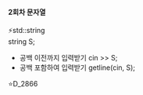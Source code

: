 <h4> 2회차 문자열</h4>

⚡std::string<br>
  string S;
  - 공백 이전까지 입력받기 cin >> S;
  - 공백 포함하여 입력받기 getline(cin, S);

⭐D_2866<br>
<!-- vector 정렬<br>
오름차순 정렬 sort(vector.begin(), vector.end());<br>
내림차순 정렬 sort(vector.begin(), vector.end(), greater<int>());<br>
사용자 지정 정렬 sort(vector.begin(), vector.end(), compare);<br>
  -> bool compare(string a, string b){ return a.size() < b.size(); }
<br><br>-->
